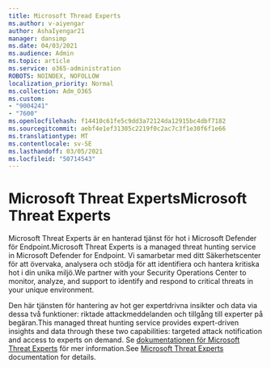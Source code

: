 ```yaml
---
title: Microsoft Thread Experts
ms.author: v-aiyengar
author: AshaIyengar21
manager: dansimp
ms.date: 04/03/2021
ms.audience: Admin
ms.topic: article
ms.service: o365-administration
ROBOTS: NOINDEX, NOFOLLOW
localization_priority: Normal
ms.collection: Adm_O365
ms.custom:
- "9004241"
- "7600"
ms.openlocfilehash: f14410c61fe5c9dd3a72124da12915bc4dbf7182
ms.sourcegitcommit: aebf4e1ef31305c2219f0c2ac7c3f1e30f6f1e66
ms.translationtype: MT
ms.contentlocale: sv-SE
ms.lasthandoff: 03/05/2021
ms.locfileid: "50714543"
---
```

# <a name="microsoft-threat-experts"></a><span data-ttu-id="788d4-102">Microsoft Threat Experts</span><span class="sxs-lookup"><span data-stu-id="788d4-102">Microsoft Threat Experts</span></span>

<span data-ttu-id="788d4-103">Microsoft Threat Experts är en hanterad tjänst för hot i Microsoft Defender för Endpoint.</span><span class="sxs-lookup"><span data-stu-id="788d4-103">Microsoft Threat Experts is a managed threat hunting service in Microsoft Defender for Endpoint.</span></span>  <span data-ttu-id="788d4-104">Vi samarbetar med ditt Säkerhetscenter för att övervaka, analysera och stödja för att identifiera och hantera kritiska hot i din unika miljö.</span><span class="sxs-lookup"><span data-stu-id="788d4-104">We partner with your Security Operations Center to monitor, analyze, and support to identify and respond to critical threats in your unique environment.</span></span>

<span data-ttu-id="788d4-105">Den här tjänsten för hantering av hot ger expertdrivna insikter och data via dessa två funktioner: riktade attackmeddelanden och tillgång till experter på begäran.</span><span class="sxs-lookup"><span data-stu-id="788d4-105">This managed threat hunting service provides expert-driven insights and data through these two capabilities: targeted attack notification and access to experts on demand.</span></span> <span data-ttu-id="788d4-106">Se [dokumentationen för Microsoft Threat Experts](https://docs.microsoft.com/windows/security/threat-protection/microsoft-defender-atp/microsoft-threat-experts) för mer information.</span><span class="sxs-lookup"><span data-stu-id="788d4-106">See [Microsoft Threat Experts](https://docs.microsoft.com/windows/security/threat-protection/microsoft-defender-atp/microsoft-threat-experts) documentation for details.</span></span>
